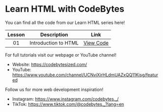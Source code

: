 # Learn HTML with CodeBytes
You can find all the code from our Learn HTML series here!

| Lesson | Description | Link
| :---: | ----- | --- |
| 01 | Introduction to HTML | [View Code](https://github.com/CodeBytes94/learn-html/blob/main/introduction-to-html.html)

For full tutorials visit our webpage or YouTube channel!
- Website: https://codebytesized.com/
- YouTube: https://www.youtube.com/channel/UCNviXirHLdmUAZxQQ11Kisg/featured

Follow us for more web development inspiration!
- Instagram: https://www.instagram.com/codebytes._/
- TikTok: https://www.tiktok.com/@codebytes._?lang=en
